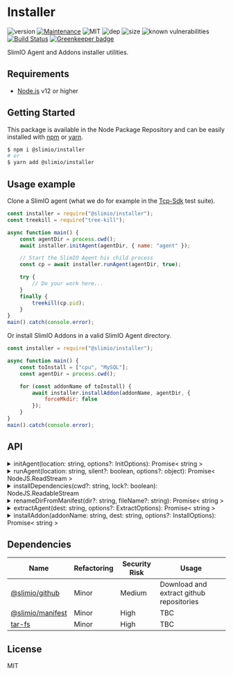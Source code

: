 # Installer
![version](https://img.shields.io/badge/dynamic/json.svg?url=https://raw.githubusercontent.com/SlimIO/Installer/master/package.json&query=$.version&label=Version)
[![Maintenance](https://img.shields.io/badge/Maintained%3F-yes-green.svg)](https://github.com/SlimIO/Installer/commit-activity)
![MIT](https://img.shields.io/github/license/mashape/apistatus.svg)
![dep](https://img.shields.io/david/SlimIO/Installer)
![size](https://img.shields.io/github/languages/code-size/SlimIO/Installer)
![known vulnerabilities](https://img.shields.io/snyk/vulnerabilities/github/SlimIO/Installer)
[![Build Status](https://travis-ci.com/SlimIO/Installer.svg?branch=master)](https://travis-ci.com/SlimIO/Installer)
[![Greenkeeper badge](https://badges.greenkeeper.io/SlimIO/Installer.svg)](https://greenkeeper.io/)

SlimIO Agent and Addons installer utilities.

## Requirements
- [Node.js](https://nodejs.org/en/) v12 or higher

## Getting Started

This package is available in the Node Package Repository and can be easily installed with [npm](https://docs.npmjs.com/getting-started/what-is-npm) or [yarn](https://yarnpkg.com).

```bash
$ npm i @slimio/installer
# or
$ yarn add @slimio/installer
```

## Usage example

Clone a SlimIO agent (what we do for example in the [Tcp-Sdk](https://github.com/SlimIO/Tcp-Sdk) test suite).
```js
const installer = require("@slimio/installer");
const treekill = require("tree-kill");

async function main() {
    const agentDir = process.cwd();
    await installer.initAgent(agentDir, { name: "agent" });

    // Start the SlimIO Agent his child process
    const cp = await installer.runAgent(agentDir, true);

    try {
        // Do your work here...
    }
    finally {
        treekill(cp.pid);
    }
}
main().catch(console.error);
```

Or install SlimIO Addons in a valid SlimIO Agent directory.
```js
const installer = require("@slimio/installer");

async function main() {
    const toInstall = ["cpu", "MySQL"];
    const agentDir = process.cwd();

    for (const addonName of toInstall) {
        await installer.installAddon(addonName, agentDir, {
            forceMkdir: false
        });
    }
}
main().catch(console.error);
```

## API

<details><summary>initAgent(location: string, options?: InitOptions): Promise< string ></summary>
<br />

This method will extract and install all required (built-in) addons for a SlimIO Agent.

</details>

<details><summary>runAgent(location: string, silent?: boolean, options?: object): Promise< NodeJS.ReadStream ></summary>
<br />

Run a given SlimIO Agent in a dedicated child process.

</details>

<details><summary>installDependencies(cwd?: string, lock?: boolean): NodeJS.ReadableStream</summary>
<br />

Install the dependencies of a given Node.js project directory (it spawn a Node.js process to run npm install).

</details>

<details><summary>renameDirFromManifest(dir?: string, fileName?: string): Promise< string ></summary>
<br />

Found the real addon name in the SlimIO manifest file and rename the directory name (because by default the directory name is the one from github which is a bad thing). This method is automatically used in **installAddon**.

</details>

<details><summary>extractAgent(dest: string, options?: ExtractOptions): Promise< string ></summary>
<br />

Download the Agent archive on github (or extract a recent version stored in cache for performance). This method is used by **initAgent**.

</details>

<details><summary>installAddon(addonName: string, dest: string, options?: InstallOptions): Promise< string ></summary>
<br />

Install one Addon at the given destination (which must be a valid SlimIO Agent path).

</details>

## Dependencies

|Name|Refactoring|Security Risk|Usage|
|---|---|---|---|
|[@slimio/github](https://github.com/SlimIO/github)|Minor|Medium|Download and extract github repositories|
|[@slimio/manifest](https://github.com/SlimIO/Manifester#readme)|Minor|High|TBC|
|[tar-fs](https://github.com/mafintosh/tar-fs)|Minor|High|TBC|

## License
MIT
